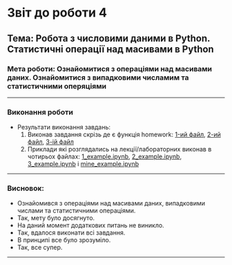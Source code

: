 # Звіт до роботи 4
## Тема: Робота з числовими даними в Python. Статистичні операції над масивами в Python
### Мета роботи: Ознайомитися з операціями над масивами даних. Ознайомитися з випадковими числамим та статистичними оперяціями

---
### Виконання роботи
* Результати виконання завдань:
    1. Виконав завдання скрізь де є функція homework: [1-ий файл](./1_numpy_types.ipynb), [2-ий файл](./2_numpy_operations.ipynb), [3-ій файл](./3_numpy_statistic.ipynb)
    1. Приклади які розглядались на лекції/лабораторних виконав в чотирьох файлах: [1_example.ipynb](./example/1_example.ipynb), [2_example.ipynb](./example/2_example.ipynb), [3_example.ipynb](./example/3_example.ipynb) і [mine_example.ipynb](./example/mine_example.ipynb)

---
### Висновок:

- Ознайомився з операціями над масивами даних, випадковими числами та статистичними операціями.
- Так, мету було досягнуто.
- На даний момент додаткових питань не виникло.
- Так, вдалося виконати всі завдання.
- В принципі все було зрозуміло.
- Так, все супер.

---